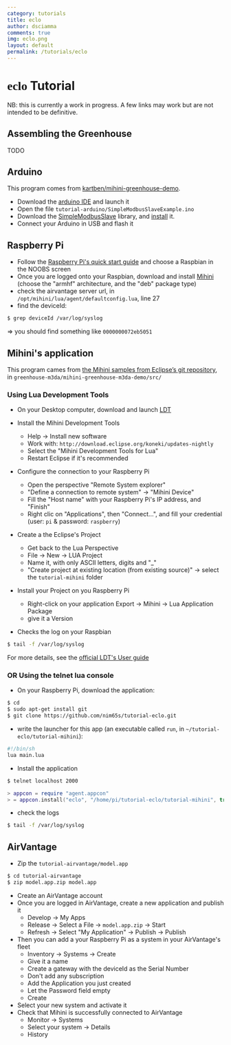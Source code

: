```yaml
---
category: tutorials
title: eclo
author: dsciamma
comments: true
img: eclo.png
layout: default
permalink: /tutorials/eclo
---
```


<span style="font-family: 'aruallight';">eclo</span> Tutorial
=============

NB: this is currently a work in progress.
A few links may work but are not intended to be definitive.

Assembling the Greenhouse
--------

TODO 

Arduino
-------

This program comes from [kartben/mihini-greenhouse-demo](https://github.com/kartben/mihini-greenhouse-demo).

* Download the [arduino IDE](http://arduino.cc/en/Main/Software) and launch it
* Open the file `tutorial-arduino/SimpleModbusSlaveExample.ino`
* Download the [SimpleModbusSlave](https://code.google.com/p/simple-modbus/downloads/detail?name=SimpleModbusSlaveV4.zip&can=2&q=) library, and [install](http://arduino.cc/en/Guide/Libraries) it.
* Connect your Arduino in USB and flash it

Raspberry Pi
------------

* Follow the [Raspberry Pi's quick start guide](http://www.raspberrypi.org/quick-start-guide) and choose a Raspbian in the NOOBS screen
* Once you are logged onto your Raspbian, download and install [Mihini](http://wiki.eclipse.org/Mihini/Install_Mihini#Download) (choose the "armhf" architecture, and the "deb" package type)
* check the airvantage server url, in `/opt/mihini/lua/agent/defaultconfig.lua`, line 27
* find the deviceId:

~~~ bash
$ grep deviceId /var/log/syslog
~~~ 

=> you should find something like `0000000072eb5051`

Mihini's application
--------------------

This program cames from [the Mihini samples from Eclipse’s git repository](http://git.eclipse.org/c/mihini/org.eclipse.mihini.samples.git/), in `greenhouse-m3da/mihini-greenhouse-m3da-demo/src/`

### Using Lua Development Tools

* On your Desktop computer, download and launch [LDT](http://www.eclipse.org/koneki/ldt/#installation)
* Install the Mihini Development Tools
    * Help -> Install new software
    * Work with: `http://download.eclipse.org/koneki/updates-nightly`
    * Select the "Mihini Development Tools for Lua"
    * Restart Eclipse if it's recommended
* Configure the connection to your Raspberry Pi
    * Open the perspective "Remote System explorer"
    * "Define a connection to remote system" -> "Mihini Device"
    * Fill the "Host name" with your Raspberry Pi's IP address, and "Finish"
    * Right clic on "Applications", then "Connect…", and fill your credential (user: `pi` & password: `raspberry`)
* Create a the Eclipse's Project
    * Get back to the Lua Perspective
    * File -> New -> LUA Project
    * Name it, with only ASCII letters, digits and "_"
    * "Create project at existing location (from existing source)" -> select the `tutorial-mihini` folder
* Install your Project on you Raspberry Pi
    * Right-click on your application Export -> Mihini -> Lua Application Package
    * give it a Version

* Checks the log on your Raspbian

~~~ bash
$ tail -f /var/log/syslog
~~~ 

For more details, see the [official LDT's User guide](http://wiki.eclipse.org/Koneki/LDT/Developer_Area/User_Guides/User_Guide_1.0#Remote_session)

### OR Using the telnet lua console

* On your Raspberry Pi, download the application:

~~~ bash
$ cd
$ sudo apt-get install git
$ git clone https://github.com/nim65s/tutorial-eclo.git
~~~ 

* write the launcher for this app (an executable called `run`, in `~/tutorial-eclo/tutorial-mihini`):

~~~ bash
#!/bin/sh
lua main.lua
~~~ 

* Install the application

~~~ bash
$ telnet localhost 2000
~~~ 

~~~ lua
> appcon = require "agent.appcon"
> = appcon.install("eclo", "/home/pi/tutorial-eclo/tutorial-mihini", true)
~~~ 

* check the logs

~~~ bash
$ tail -f /var/log/syslog
~~~ 

AirVantage
----------

* Zip the `tutorial-airvantage/model.app`

~~~ bash
$ cd tutorial-airvantage
$ zip model.app.zip model.app
~~~ 

* Create an AirVantage account
* Once you are logged in AirVantage, create a new application and publish it
    * Develop -> My Apps
    * Release -> Select a File -> `model.app.zip` -> Start
    * Refresh -> Select "My Application" -> Publish -> Publish
* Then you can add a your Raspberry Pi as a system in your AirVantage's fleet
    * Inventory -> Systems -> Create
    * Give it a name
    * Create a gateway with the deviceId as the Serial Number
    * Don't add any subscription
    * Add the Application you just created
    * Let the Password field empty
    * Create
* Select your new system and activate it
* Check that Mihini is successfully connected to AirVantage
    * Monitor -> Systems
    * Select your system -> Details
    * History